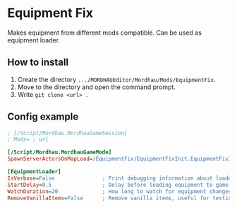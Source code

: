 # Equipment Fix

Makes equipment from different mods compatible. Can be used as equipment loader.


## How to install
1. Create the directory `.../MORDHAUEditor/Mordhau/Mods/EquipmentFix`.
2. Move to the directory and open the command prompt.
3. Write `git clone <url> .`


## Config example

```ini
; [/Script/Mordhau.MordhauGameSession]
; Mods= ; url

[/Script/Mordhau.MordhauGameMode]
SpawnServerActorsOnMapLoad=/EquipmentFix/EquipmentFixInit.EquipmentFixInit_C

[EquipmentLoader]
IsVerbose=False               ; Print debugging information about loaded equipment
StartDelay=0.5                ; Delay before loading equipment to game and starting to check for equipment changes
WatchDuration=20              ; How long to watch for equipment changes
RemoveVanillaItems=False      ; Remove vanilla items, useful for testing
```